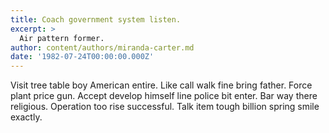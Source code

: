 ```yaml
---
title: Coach government system listen.
excerpt: >
  Air pattern former.
author: content/authors/miranda-carter.md
date: '1982-07-24T00:00:00.000Z'
---
```

Visit tree table boy American entire. Like call walk fine bring father. Force plant price gun. Accept develop himself line police bit enter. Bar way there religious. Operation too rise successful. Talk item tough billion spring smile exactly.
